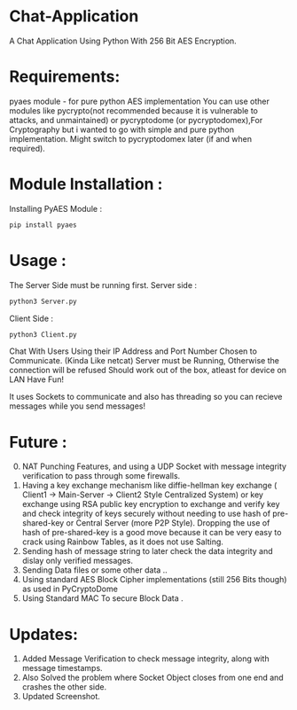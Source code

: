 # Chat-Application
A Chat Application Using Python With 256 Bit AES Encryption.

# Requirements:
pyaes module - for pure python AES implementation 
You can use other modules like pycrypto(not recommended because it is vulnerable to attacks, and unmaintained) or pycryptodome (or pycryptodomex),For Cryptography but i wanted to go with simple and pure python implementation. Might switch to pycryptodomex later (if and when required).

# Module Installation :

Installing PyAES Module :
```bash
pip install pyaes
```
# Usage :
The Server Side must be running first.
Server side :
```bash
python3 Server.py
```
Client Side : 
```bash
python3 Client.py
```
Chat With Users Using their IP Address and Port Number Chosen to Communicate. (Kinda Like netcat)
Server must be Running, Otherwise the connection will be refused
Should work out of the box, atleast for device on LAN
Have Fun!

It uses Sockets to communicate and also has threading so you can recieve messages while you send messages!

# Future : 
0. NAT Punching Features, and using a UDP Socket with message integrity verification to pass through some firewalls.
1. Having a key exchange mechanism like diffie-hellman key exchange ( Client1 -> Main-Server -> Client2 Style Centralized System) or key exchange using RSA public key encryption to exchange and verify key and check integrity of keys securely without needing to use hash of pre-shared-key or Central Server (more P2P Style).
Dropping the use of hash of pre-shared-key is a good move because it can be very easy to crack using Rainbow Tables, as it does not use Salting. 
2. Sending hash of message string to later check the data integrity and dislay only verified messages.
3. Sending Data files or some other data ..
4. Using standard AES Block Cipher implementations (still 256 Bits though) as used in PyCryptoDome
5. Using Standard MAC To secure Block Data .

# Updates:
1. Added Message Verification to check message integrity, along with message timestamps.
2. Also Solved the problem where Socket Object closes from one end and crashes the other side.
3. Updated Screenshot.
